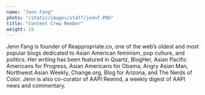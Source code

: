 ```yaml
---
name: "Jenn Fang"
photo: "/static/images/staff/jennf.PNG"
title: "Content Crew Member"
weight: 15
---
```

Jenn Fang is founder of Reappropriate.co, one of the web’s oldest and most popular blogs dedicated to Asian American feminism, pop culture, and politics. Her writing has been featured in Quartz, BlogHer, Asian Pacific Americans for Progress, Asian Americans for Obama, Angry Asian Man, Northwest Asian Weekly, Change.org, Blog for Arizona, and The Nerds of Color. Jenn is also co-curator of AAPI Rewind, a weekly digest of AAPI news and commentary.